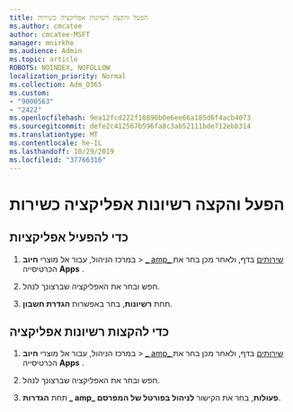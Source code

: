 ```yaml
---
title: הפעל והקצה רשיונות אפליקציה כשירות
ms.author: cmcatee
author: cmcatee-MSFT
manager: mnirkhe
ms.audience: Admin
ms.topic: article
ROBOTS: NOINDEX, NOFOLLOW
localization_priority: Normal
ms.collection: Adm_O365
ms.custom:
- "9000563"
- "2422"
ms.openlocfilehash: 9ea12fcd222f10890b0e6ee66a185d6f4acb4073
ms.sourcegitcommit: defe2c412567b596fa8c3ab52111bde712ebb314
ms.translationtype: MT
ms.contentlocale: he-IL
ms.lasthandoff: 10/29/2019
ms.locfileid: "37766316"
---
```

# <a name="activate-and-assign-software-as-a-service-app-licenses"></a>הפעל והקצה רשיונות אפליקציה כשירות 

## <a name="to-activate-apps"></a>כדי להפעיל אפליקציות

1. במרכז הניהול, עבור אל מוצרי **חיוב** > [_ amp_ שירותים](https://go.microsoft.com/fwlink/p/?linkid=842054) בדף, ולאחר מכן בחר את הכרטיסייה **Apps** .

2. חפש ובחר את האפליקציה שברצונך לנהל.

3. תחת **רשיונות**, בחר באפשרות **הגדרת חשבון**.  

## <a name="to-assign-app-licenses"></a>כדי להקצות רשיונות אפליקציה

1. במרכז הניהול, עבור אל מוצרי **חיוב** > [_ amp_ שירותים](https://go.microsoft.com/fwlink/p/?linkid=842054) בדף, ולאחר מכן בחר את הכרטיסייה **Apps** .

2. חפש ובחר את האפליקציה שברצונך לנהל.  

3. תחת **הגדרות _ amp_ פעולות**, בחר את הקישור **לניהול בפורטל של המפרסם**.